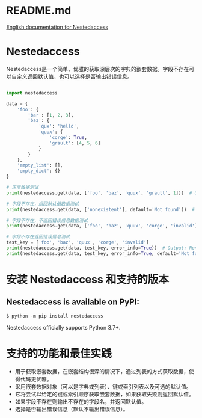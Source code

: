 # README.md
<a href="./README.md">English documentation for Nestedaccess</a>

# Nestedaccess

Nestedaccess是一个简单、优雅的获取深层次的字典的嵌套数据。字段不存在可以自定义返回默认值，也可以选择是否输出错误信息。


```python

import nestedaccess

data = {
    'foo': {
        'bar': [1, 2, 3],
        'baz': {
            'qux': 'hello',
            'quux': {
                'corge': True,
                'grault': [4, 5, 6]
            }
        }
    },
    'empty_list': [],
    'empty_dict': {}
}

# 正常数据测试
print(nestedaccess.get(data, ['foo', 'baz', 'quux', 'grault', 1]))  # Output: 5

# 字段不存在，返回默认值数据测试
print(nestedaccess.get(data, ['nonexistent'], default='Not found'))  # Output: 'Not found'

# 字段不存在，不返回错误信息数据测试
print(nestedaccess.get(data, ['foo', 'baz', 'quux', 'corge', 'invalid']))  # Output: None

# 字段不存在返回错误信息测试
test_key = ['foo', 'baz', 'quux', 'corge', 'invalid']
print(nestedaccess.get(data, test_key, error_info=True))  # Output: None (dictionary key does not exist)
print(nestedaccess.get(data, test_key, error_info=True, default='Not found'))  # Output: 'Not found'
```

# 安装 Nestedaccess 和支持的版本

## Nestedaccess is available on PyPI:

```python
$ python -m pip install nestedaccess
```

Nestedaccess officially supports Python 3.7+.

# 支持的功能和最佳实践

-   用于获取嵌套数据，在嵌套结构很深的情况下，通过列表的方式获取数据，使得代码更优雅。
-   采用嵌套数据对象（可以是字典或列表）、键或索引列表以及可选的默认值。
-   它将尝试以给定的键或索引顺序获取嵌套数据，如果获取失败则返回默认值。
-   如果字段不存在则输出不存在的字段名，并返回默认值。
-   选择是否输出错误信息（默认不输出错误信息）。